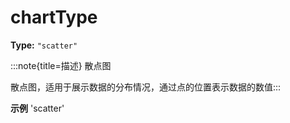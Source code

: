 # chartType

**Type:** `"scatter"`

:::note{title=描述}
散点图



散点图，适用于展示数据的分布情况，通过点的位置表示数据的数值:::

**示例**
'scatter'


